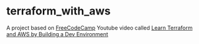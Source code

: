 # terraform_with_aws

<p>A project based on 
<a href="https://www.freecodecamp.org">FreeCodeCamp</a> 
Youtube video called 
<a href="https://www.freecodecamp.org/news/learn-terraform-and-aws-by-building-a-dev-environment/">Learn Terraform and AWS by Building a Dev Environment</a></p>


